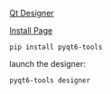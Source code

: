 [Qt Designer](https://www.pythonguis.com/pyqt5-tutorial/)

[Install Page](https://www.pythonguis.com/installation/install-qt-designer-standalone/)
```
pip install pyqt6-tools
```

launch the designer:

```
pyqt6-tools designer
```